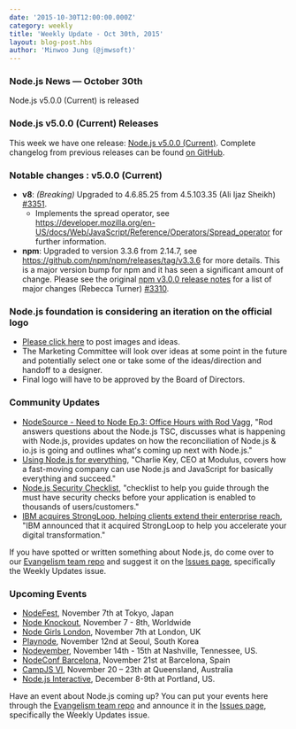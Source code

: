 ```yaml
---
date: '2015-10-30T12:00:00.000Z'
category: weekly
title: 'Weekly Update - Oct 30th, 2015'
layout: blog-post.hbs
author: 'Minwoo Jung (@jmwsoft)'
---
```


### Node.js News — October 30th

Node.js v5.0.0 (Current) is released

### Node.js v5.0.0 (Current) Releases

This week we have one release: [Node.js v5.0.0 (Current)](https://nodejs.org/en/blog/release/v5.0.0/). Complete changelog from previous releases can be found [on GitHub](https://github.com/nodejs/node/blob/main/CHANGELOG.md).

### Notable changes : v5.0.0 (Current)

- **v8**: _(Breaking)_ Upgraded to 4.6.85.25 from 4.5.103.35 (Ali Ijaz Sheikh) [#3351](https://github.com/nodejs/node/pull/3351).
  - Implements the spread operator, see https://developer.mozilla.org/en-US/docs/Web/JavaScript/Reference/Operators/Spread_operator for further information.
- **npm**: Upgraded to version 3.3.6 from 2.14.7, see https://github.com/npm/npm/releases/tag/v3.3.6 for more details. This is a major version bump for npm and it has seen a significant amount of change. Please see the original [npm v3.0.0 release notes](https://github.com/npm/npm/blob/master/CHANGELOG.md#v300-2015-06-25) for a list of major changes (Rebecca Turner) [#3310](https://github.com/nodejs/node/pull/3310).

### Node.js foundation is considering an iteration on the official logo

- [Please click here](https://github.com/nodejs/evangelism/issues/179) to post images and ideas.
- The Marketing Committee will look over ideas at some point in the future and potentially select one or take some of the ideas/direction and handoff to a designer.
- Final logo will have to be approved by the Board of Directors.

### Community Updates

- [NodeSource - Need to Node Ep.3: Office Hours with Rod Vagg](https://vimeo.com/143308094), "Rod answers questions about the Node.js TSC, discusses what is happening with Node.js, provides updates on how the reconciliation of Node.js & io.js is going and outlines what's coming up next with Node.js."
- [Using Node.js for everything](https://codek.tv/2095), "Charlie Key, CEO at Modulus, covers how a fast-moving company can use Node.js and JavaScript for basically everything and succeed."
- [Node.js Security Checklist](https://blog.risingstack.com/node-js-security-checklist/), "checklist to help you guide through the must have security checks before your application is enabled to thousands of users/customers."
- [IBM acquires StrongLoop, helping clients extend their enterprise reach](http://www.thoughtsoncloud.com/2015/09/ibm-acquires-strongloop-helping-clients-extend-their-enterprise-reach/), "IBM announced that it acquired StrongLoop to help you accelerate your digital transformation."

If you have spotted or written something about Node.js, do come over to our [Evangelism team repo](https://github.com/nodejs/evangelism) and suggest it on the [Issues page](https://github.com/nodejs/evangelism/issues), specifically the Weekly Updates issue.

### Upcoming Events

- [NodeFest](http://nodefest.jp/2015/), November 7th at Tokyo, Japan
- [Node Knockout](http://www.nodeknockout.com/), November 7 - 8th, Worldwide
- [Node Girls London](https://nodegirls.typeform.com/to/atW4HR), November 7th at London, UK
- [Playnode](http://playnode.io/), November 12nd at Seoul, South Korea
- [Nodevember](http://nodevember.org/), November 14th - 15th at Nashville, Tennessee, US.
- [NodeConf Barcelona](https://ti.to/barcelonajs/nodeconf-barcelona-2015), November 21st at Barcelona, Spain
- [CampJS VI](http://vi.campjs.com), November 20 – 23th at Queensland, Australia
- [Node.js Interactive](http://events.linuxfoundation.org/events/node-interactive), December 8-9th at Portland, US.

Have an event about Node.js coming up? You can put your events here through the [Evangelism team repo](https://github.com/nodejs/evangelism) and announce it in the [Issues page](https://github.com/nodejs/evangelism/issues), specifically the Weekly Updates issue.

